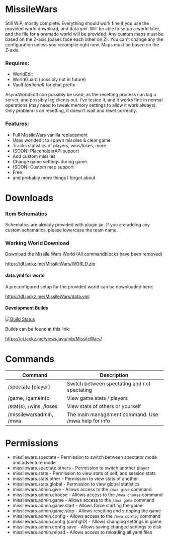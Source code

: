 # MissileWars

Still WIP, mostly complete. Everything should work fine if you use the provided world download, and data.yml. Will be able to setup a world later, and the file for a premade world will be provided. Any custom maps must be based on the Z-axis (bases face each other on Z).
You can't change any the configuration unless you recompile right now. Maps must be based on the Z-axis.

### Requires:
* WorldEdit
* WorldGuard (possibly not in future)
* Vault _(optional)_ for chat prefix

AsyncWorldEdit can possibly be used, as the resetting process can lag a server, and possibly lag clients out. I've tested it, and it works fine in normal operations (may need to tweak memory settings to allow it work always). Only problem is on resetting, it doesn't wait and reset correctly.

### Features:
* Full MissileWars vanilla replacement
* Uses worldedit to spawn missiles & clear game
* Tracks statistics of players, wins/loses, more
* (SOON) PlaceholderAPI support
* Add custom missiles
* Change game settings during game
* (SOON) Custom map support
* Free
* and probably more things I forgot about

# Downloads
### Item Schematics
Schematics are already provided with plugin jar. If you are adding any custom schematics, please lowercase the team name.

### Working World Download
Download the Missile Wars World
(All commandblocks have been removed)

https://dl.jackz.me/MissileWars/WORLD.zip
#### data.yml for world
A preconfigured setup for the provided world can be downloaded here:

https://dl.jackz.me/MissileWars/data.yml


#### Development Builds 

[![Build Status](https://ci.jackz.me/view/Java/job/MissileWars/badge/icon)](https://ci.jackz.me/view/Java/job/MissileWars/)

Builds can be found at this link:

https://ci.jackz.me/view/Java/job/MissileWars/

# Commands
| Command                      | Description                                               |
|------------------------------|-----------------------------------------------------------|
| /spectate [player]           | Switch between spectating and not spectating              |
| /game, /gameinfo             | View game stats / players                                 |
| /stat(s), /wins, /loses      | View stats of others or yourself                          |
| /missilewarsadmin, /mwa      | The main management command. Use /mwa help for info       |

# Permissions
* missilewars.spectate - Permission to switch between spectator mode and adventure mode
* missilewars.spectate.others - Permission to switch another player
* missilewars.stats - Permission to view stats of self, and session stats
* missilewars.stats.other - Permission to view stats of another 
* missilewars.stats.global - Permission to view global statistics
* missilewars.admin.give - Allows access to the `/mwa give` command
* missilewars.admin.choose - Allows access to the `/mwa choose` command
* missilewars.admin.game - Allows access to the `/mwa game` command
* missilewars.admin.game.start - Allows force starting the game
* missilewars.admin.game.stop - Allows resetting and stopping the game
* missilewars.admin.config - Allows access to the `/mwa config` command
* missilewars.admin.config.[configID] - Allows changing settings in game
* missilewars.admin.config.save - Allows saving changed settings to disk
* missilewars.admin.reload - Allows access to reloading all yaml files

